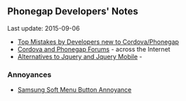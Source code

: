 ## Phonegap Developers' Notes ##
Last update: 2015-09-06

* [Top Mistakes by Developers new to Cordova/Phonegap](new-to-Phonegap.md)
* [Cordova and Phonegap Forums](cordova-phonegap-forums.md) - across the Internet
* [Alternatives to Jquery and Jquery Mobile](alternatives-to-jquery-mobile.md) - 

### Annoyances ###

* [Samsung Soft Menu Button Annoyance](annoyances/SamsungMenuButton.md)

